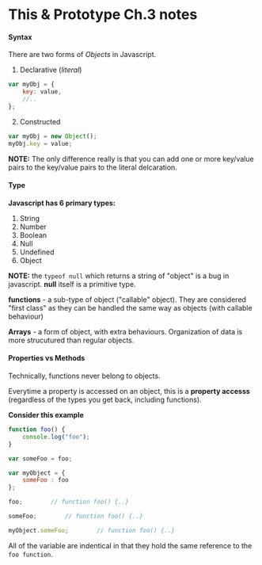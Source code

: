# This & Prototype Ch.3 notes

#### Syntax 

There are two forms of *Objects* in Javascript. 

1. Declarative (*literal*) 
``` javascript
var myObj = {
    key: value,
    //..
};
```
2. Constructed
``` javascript
var myObj = new Object();
myObj.key = value;
```
**NOTE:** The only difference really is that you can add one or more key/value
pairs to the key/value pairs to the literal delcaration.


#### Type

**Javascript has 6 primary types:**

1. String
2. Number
3. Boolean
4. Null
5. Undefined 
6. Object

**NOTE:** the `typeof null` which returns a string of "object" is a bug in javascript.
**null** itself is a primitive type.


**functions** - a sub-type of object ("callable" object). They are considered "first class" 
as they can be handled the same way as objects (with callable behaviour) 

**Arrays** - a form of object, with extra behaviours. Organization of data is more strucutured than 
regular objects.

#### Properties vs Methods

Technically, functions never belong to objects.

Everytime a property is accessed on an object, this is a **property accesss** (regardless of the types you get back,
including functions).

**Consider this example** 

``` javascript
function foo() {
    console.log("foo");
}

var someFoo = foo;

var myObject = {
    someFoo : foo
};

foo;        // function foo() {..}

someFoo;        // function foo() {..}

myObject.someFoo;        // function foo() {..}
```

All of the variable are indentical in that they hold the same reference to the `foo function`.
